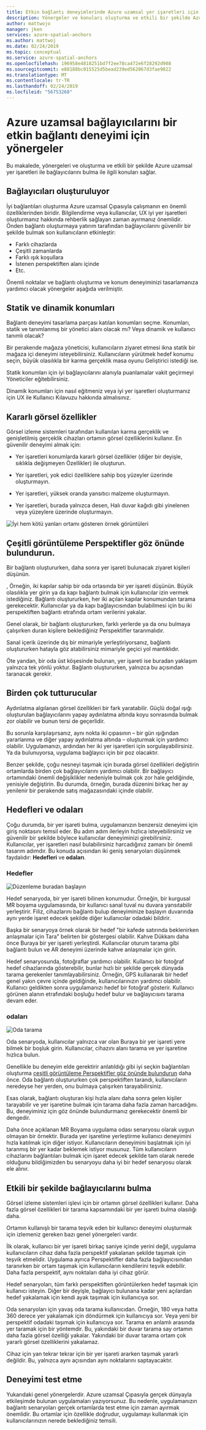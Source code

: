 ```yaml
---
title: Etkin bağlantı deneyimlerinde Azure uzamsal yer işaretleri için yönergeler | Microsoft Docs
description: Yönergeler ve konuları oluşturma ve etkili bir şekilde Azure uzamsal yer işaretleri ile bağlayıcılarını bulma.
author: mattwojo
manager: jken
services: azure-spatial-anchors
ms.author: mattwoj
ms.date: 02/24/2019
ms.topic: conceptual
ms.service: azure-spatial-anchors
ms.openlocfilehash: 196958e4818251bd7f2ee78ca472e6f28292d908
ms.sourcegitcommit: e88188bc015525d5bead239ed562067d3fae9822
ms.translationtype: MT
ms.contentlocale: tr-TR
ms.lasthandoff: 02/24/2019
ms.locfileid: "56753268"
---
```

# <a name="guidelines-for-an-effective-anchor-experience-with-azure-spatial-anchors"></a>Azure uzamsal bağlayıcılarını bir etkin bağlantı deneyimi için yönergeler

Bu makalede, yönergeleri ve oluşturma ve etkili bir şekilde Azure uzamsal yer işaretleri ile bağlayıcılarını bulma ile ilgili konuları sağlar.

## <a name="creating-anchors"></a>Bağlayıcıları oluşturuluyor

İyi bağlantıları oluşturma Azure uzamsal Çıpasıyla çalışmanın en önemli özelliklerinden biridir. Bilgilendirme veya kullanıcılar, UX iyi yer işaretleri oluşturmanız hakkında rehberlik sağlayan zaman ayırmanız önemlidir. Önden bağlantı oluşturmaya yatırım tarafından bağlayıcılarını güvenilir bir şekilde bulmak son kullanıcıların etkinleştir:

- Farklı cihazlarda
- Çeşitli zamanlarda
- Farklı ışık koşullara
- İstenen perspektiften alanı içinde
- Etc.

Önemli noktalar ve bağlantı oluşturma ve konum deneyiminizi tasarlamanıza yardımcı olacak yönergeler aşağıda verilmiştir.

## <a name="static-and-dynamic-locations"></a>Statik ve dinamik konumları

Bağlantı deneyimi tasarlama parçası katılan konumları seçme. Konumları, statik ve tanımlanmış bir yönetici alanı olacak mı? Veya dinamik ve kullanıcı tanımlı olacak?

Bir perakende mağaza yöneticisi, kullanıcıların ziyaret etmesi ikna statik bir mağaza içi deneyimi isteyebilirsiniz. Kullanıcıların yürütmek hedef konumu seçin, büyük olasılıkla bir karma gerçeklik masa oyunu Geliştirici istediği ise.

Statik konumları için iyi bağlayıcılarını alanıyla puanlamalar vakit geçirmeyi Yöneticiler eğitebilirsiniz.

Dinamik konumları için nasıl eğitmeniz veya iyi yer işaretleri oluşturmanız için UX ile Kullanıcı Kılavuzu hakkında almalısınız.

## <a name="stable-visual-features"></a>Kararlı görsel özellikler

Görsel izleme sistemleri tarafından kullanılan karma gerçeklik ve genişletilmiş gerçeklik cihazları ortamın görsel özelliklerini kullanır. En güvenilir deneyimi almak için:  

- Yer işaretleri konumlarda kararlı görsel özellikler (diğer bir deyişle, sıklıkla değişmeyen Özellikler) ile oluşturun.

- Yer işaretleri, yok edici özelliklere sahip boş yüzeyler üzerinde oluşturmayın.

- Yer işaretleri, yüksek oranda yansıtıcı malzeme oluşturmayın.

- Yer işaretleri, burada yalnızca desen, Halı duvar kağıdı gibi yinelenen veya yüzeylere üzerinde oluşturmayın.

![İyi hem kötü yanları ortamı gösteren örnek görüntüleri](./media/stable-visual.png)

## <a name="consider-various-viewing-perspectives"></a>Çeşitli görüntüleme Perspektifler göz önünde bulundurun.

Bir bağlantı oluştururken, daha sonra yer işareti bulunacak ziyaret kişileri düşünün.

, Örneğin, iki kapılar sahip bir oda ortasında bir yer işareti düşünün. Büyük olasılıkla yer girin ya da kapı bağlantı bulmak için kullanıcılar izin vermek istediğiniz. Bağlantı oluştururken, her iki açılan kapılar konumundan tarama gerekecektir. Kullanıcılar ya da kapı bağlayıcısından bulabilmesi için bu iki perspektiften bağlantı etrafında ortam verilerini yakalar.

Genel olarak, bir bağlantı oluştururken, farklı yerlerde ya da onu bulmaya çalışırken duran kişilere beklediğiniz Perspektifler taranmalıdır.  

Sanal içerik üzerinde dış bir mimariyle yerleştiriyorsanız, bağlantı oluştururken hatayla göz atabilirsiniz mimariyle geçici yol mantıklıdır.  

Öte yandan, bir oda üst köşesinde bulunan, yer işareti ise buradan yaklaşım yalnızca tek yönlü yoktur. Bağlantı oluştururken, yalnızca bu açısından taranacak gerekir.

## <a name="multiple-anchors"></a>Birden çok tutturucular

Aydınlatma algılanan görsel özellikleri bir fark yaratabilir. Güçlü doğal ışığı oluşturulan bağlayıcılarını yapay aydınlatma altında koyu sonrasında bulmak zor olabilir ve bunun tersi de geçerlidir.  

Bu sorunla karşılaşırsanız, aynı nokta iki çıpasının – bir gün ışığından yararlanma ve diğer yapay aydınlatma altında – oluşturmak için yardımcı olabilir. Uygulamanızı, ardından her iki yer işaretleri için sorgulayabilirsiniz. Ya da bulunuyorsa, uygulama bağlayıcı için bir poz olacaktır. 

Benzer şekilde, çoğu nesneyi taşımak için burada görsel özellikleri değiştirin ortamlarda birden çok bağlayıcılarını yardımcı olabilir. Bir bağlayıcı ortamındaki önemli değişiklikler nedeniyle bulmak çok zor hale geldiğinde, yenisiyle değiştirin. Bu durumda, örneğin, burada düzenini birkaç her ay yenilenir bir perakende satış mağazasındaki içinde olabilir.

## <a name="targets-and-rooms"></a>Hedefleri ve odaları

Çoğu durumda, bir yer işareti bulma, uygulamanızın benzersiz deneyimi için giriş noktasını temsil eder. Bu adım adım ilerleyin hızlıca isteyebilirsiniz ve güvenilir bir şekilde böylece kullanıcılar deneyiminizi girebilirsiniz. Kullanıcılar, yer işaretleri nasıl bulabilirsiniz harcadığınız zamanı bir önemli tasarım adımdır. Bu konuda açısından iki geniş senaryoları düşünmek faydalıdır: **Hedefleri** ve **odaları**.

### <a name="targets"></a>Hedefler

![Düzenleme buradan başlayın](./media/start-here-edit.png)

Hedef senaryoda, bir yer işareti bilinen konumudur. Örneğin, bir kurgusal MR boyama uygulamasında, bir kullanıcı sanal tuval nu duvara yansıtabilir yerleştirir. Filiz, cihazlarını bağlantı bulup deneyiminize başlayın duvarında aynı yerde işaret edecek şekilde diğer kullanıcılar odadaki bildirir.  

Başka bir senaryoya örnek olarak bir hedef "bir kafede satırında beklenirken anlaşmalar için Tara" belirten bir göstergesi olabilir. Kahve Dükkanı daha önce Buraya bir yer işareti yerleştirdi. Kullanıcılar oturum tarama gibi bağlantı bulun ve AR deneyimi üzerinde kahve anlaşmalar için girin.

Hedef senaryosunda, fotoğraflar yardımcı olabilir. Kullanıcı bir fotoğraf hedef cihazlarında gösterebilir, bunlar hızlı bir şekilde gerçek dünyada tarama gerekenler tanımlayabilirsiniz. Örneğin, GPS kullanarak bir hedef genel yakın çevre içinde geldiğinde, kullanıcılarınızın yardımcı olabilir. Kullanıcı geldikten sonra uygulamanızı hedef bir fotoğraf gösterir. Kullanıcı görünen alanın etrafındaki boşluğu hedef bulur ve bağlayıcısını tarama devam eder.

### <a name="rooms"></a>odaları

![Oda tarama](./media/scan-room.png)

Oda senaryoda, kullanıcılar yalnızca var olan Buraya bir yer işareti yere bilmek bir boşluk girin. Kullanıcılar, cihazını alanı tarama ve yer işaretine hızlıca bulun.

Genellikle bu deneyim elde gerektirir anlatıldığı gibi iyi seçkin bağlantıları oluşturma [çeşitli görüntüleme Perspektifler göz önünde bulundurun](#consider-various-viewing-perspectives) daha önce. Oda bağlantı oluştururken çok perspektiften tarandı, kullanıcıların neredeyse her yerden, onu bulmaya çalışırken tarayabilirsiniz.

Esas olarak, bağlantı oluşturan kişi hızla alanı daha sonra gelen kişiler tarayabilir ve yer işaretine bulmak için tarama daha fazla zaman harcadığını. Bu, deneyiminiz için göz önünde bulundurmanız gerekecektir önemli bir dengedir.

Daha önce açıklanan MR Boyama uygulama odası senaryosu olarak uygun olmayan bir örnektir. Burada yer işaretine yerleştirme kullanıcı deneyimini hızla katılmak için diğer istiyor. Kullanıcıların deneyimini başlatmak için iyi taranmış bir yer kadar beklemek istiyor musunuz. Tüm kullanıcıların cihazlarını bağlantıları bulmak için işaret edecek şekilde tam olarak nerede olduğunu bildiğimizden bu senaryoyu daha iyi bir hedef senaryosu olarak ele alınır.

## <a name="effectively-locating-anchors"></a>Etkili bir şekilde bağlayıcılarını bulma

Görsel izleme sistemleri işlevi için bir ortamın görsel özellikleri kullanır. Daha fazla görsel özellikleri bir tarama kapsamındaki bir yer işareti bulma olasılığı daha.

Ortamın kullanışlı bir tarama teşvik eden bir kullanıcı deneyimi oluşturmak için izlemeniz gereken bazı genel yönergeleri vardır.

İlk olarak, kullanıcı bir yer işareti birkaç saniye içinde yerini değil, uygulama kullanıcıların cihaz daha fazla perspektif yakalanan şekilde taşımak için teşvik etmelidir.  Uygulama ayrıca Perspektifler daha fazla bağlayıcısından taranırken bir ortam taşımak için kullanıcıların kendilerini teşvik edebilir. Daha fazla perspektif, aynı noktaları daha iyi cihaz görür.

Hedef senaryoları, tüm farklı perspektiften görüntülerken hedef taşımak için kullanıcı isteyin. Diğer bir deyişle, bağlayıcı bulunana kadar yeni açılardan hedef yakalamak için kendi ayak taşımak için kullanıcıya sor.

Oda senaryoları için yavaş oda tarama kullanıcıdan. Örneğin, 180 veya hatta 360 derece yer yakalamak için döndürmek için kullanıcıya sor. Veya yeni bir perspektif odadaki taşımak için kullanıcıya sor. Tarama en anlamlı arasında yer taramak için bir yöntemdir. Bu, yakındaki bir duvar tarama say ortamın daha fazla görsel özelliği yakalar. Yakındaki bir duvar tarama ortam çok yararlı görsel özelliklerini yakalamaz.

Cihaz için yan tekrar tekrar için bir yer işareti ararken taşımak yararlı değildir. Bu, yalnızca aynı açısından aynı noktalarını saptayacaktır.

## <a name="testing-the-experience"></a>Deneyimi test etme

Yukarıdaki genel yönergelerdir. Azure uzamsal Çıpasıyla gerçek dünyayla etkileşimde bulunan uygulamaları yazıyorsunuz. Bu nedenle, uygulamanızın bağlantı senaryoları gerçek ortamlarda test etme için zaman ayırmak önemlidir. Bu ortamlar için özellikle doğrudur, uygulamayı kullanmak için kullanıcılarınızın nerede beklediğiniz temsili.